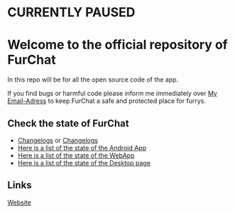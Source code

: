 # CURRENTLY PAUSED




# Welcome to the official repository of FurChat
In this repo will be for all the open source code of the app.

If you find bugs or harmful code please inform me immediately over [My Email-Adress](mailto:shyfox@shyfox.de)
to keep FurChat a safe and protected place for furrys.

## Check the state of FurChat
- [Changelogs](/cangelogs.md) or [Changelogs](https://www.furchat.de/changelogs)
- [Here is a list of the state of the Android App](/a-app-list.md)
- [Here is a list of the state of the WebApp](/mobilewebapp.md)
- [Here is a list of the state of the Desktop page](https://github.com/ShyFoxYT/FurChat/blob/main/desktop.md)

## Links
[Website](https://www.furchat.de)
